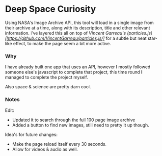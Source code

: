 # Deep Space Curiosity

Using NASA's Image Archive API, this tool will load in a single image from their archive at a time, along with its description, title and other relevant information.
I've layered this all on top of _Vincent Garreau's (particles.js)[https://github.com/VincentGarreau/particles.js/]_ for a subtle but neat star-like effect, to make the page seem a bit more active.

### Why

I have already built one app that uses an API, however I mostly followed someone else's javascript to complete that project, this time round I managed to complete the project myself.

Also space & science are pretty darn cool.

### Notes

Edit:
* Updated it to search through the full 100 page image archive
* Added a button to find new images, still need to pretty it up though.

Idea's for future changes:
* Make the page reload itself every 30 seconds.
* Allow for videos & audio as well.